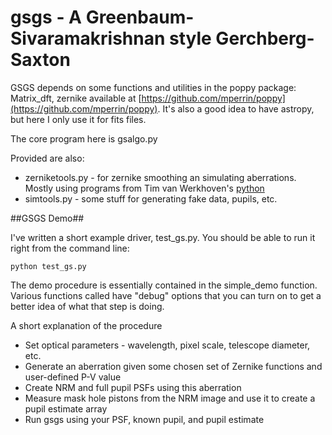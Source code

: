 # gsgs - A Greenbaum-Sivaramakrishnan style Gerchberg-Saxton
GSGS depends on some functions and utilities in the poppy package:
Matrix_dft, zernike available at [https://github.com/mperrin/poppy](https://github.com/mperrin/poppy). 
It's also a good idea to have astropy, but here I only use it for fits files.

The core program here is gsalgo.py

Provided are also:

* zerniketools.py - for zernike smoothing an simulating aberrations. Mostly using programs from Tim van Werkhoven's [python](http://python101.vanwerkhoven.org)
* simtools.py - some stuff for generating fake data, pupils, etc.

##GSGS Demo##

I've written a short example driver, test_gs.py. You should be able to run it right from the command line:

	python test_gs.py

The demo procedure is essentially contained in the simple_demo function. Various functions called have "debug" options that you can turn on to get a better idea of what that step is doing. 

A short explanation of the procedure

* Set optical parameters - wavelength, pixel scale, telescope diameter, etc.
* Generate an aberration given some chosen set of Zernike functions and user-defined P-V value
* Create NRM and full pupil PSFs using this aberration
* Measure mask hole pistons from the NRM image and use it to create a pupil estimate array
* Run gsgs using your PSF, known pupil, and pupil estimate

